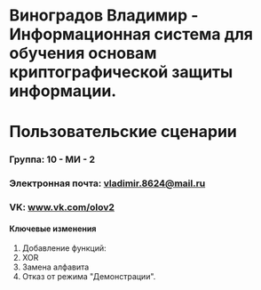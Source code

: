 Виноградов Владимир - Информационная система для обучения основам криптографической защиты информации.
==================================
Пользовательские сценарии
==================================

### Группа: 10 - МИ - 2

### Электронная почта: vladimir.8624@mail.ru

### VK: www.vk.com/olov2

#### Ключевые изменения

1. Добавление функций:
  1. XOR
  2. Замена алфавита
2. Отказ от режима "Демонстрации".
